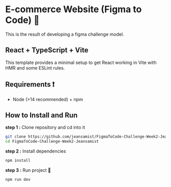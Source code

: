 # E-commerce Website (Figma to Code) 🚀

This is the result of developing a figma challenge model.

## React + TypeScript + Vite

This template provides a minimal setup to get React working in Vite with HMR and some ESLint rules.

## Requirements ❗

- Node (>14 recommended) + npm

## How to Install and Run

**step 1 :** Clone repository and cd into it

```bash
git clone https://github.com/jeansamist/FigmaToCode-Challenge-Week2-Jeansamist.git
cd FigmaToCode-Challenge-Week2-Jeansamist
```

**step 2 :** Install dependencies

```bash
npm install
```

**step 3 :** Run project 🚀

```bash
npm run dev
```
